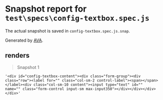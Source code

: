 # Snapshot report for `test\specs\config-textbox.spec.js`

The actual snapshot is saved in `config-textbox.spec.js.snap`.

Generated by [AVA](https://ava.li).

## renders

> Snapshot 1

    '<div id="config-textbox-content"><div class="form-group"><div class="row"><label for="" class="col-sm-2 control-label"><span></span></label><div class="col-sm-10 content"><input type="text" id="" name="" class="form-control input-sm max-input350"></div></div></div></div>'
